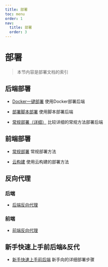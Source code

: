 ```yaml
---
title: 部署
toc: menu
order: 1
nav:
  title: 部署
  order: 3
---
```

# 部署

> 本节内容是部署文档的索引

## 后端部署

- [Docker一键部署](/deploy/server/docker) 
  使用Docker部署后端
  
- [部署脚本部署](/deploy/server/script)
  使用脚本部署后端
  
- [常规部署（详细）](/deploy/server)
  比较详细的常规方法部署后端
## 前端部署

- [常规部署](/deploy/kami)
  常规部署方法

- [云构建](/deploy/kami/cloud)
  使用云构建的部署方法
  
## 反向代理

### 后端

- [后端反向代理](/deploy/reverse-proxy/server)


### 前端

- [前端反向代理](/deploy/reverse-proxy/kami) 

## 新手快速上手前后端&反代

- [新手快速上手前后端](/deploy/go)
  新手向的详细部署步骤
